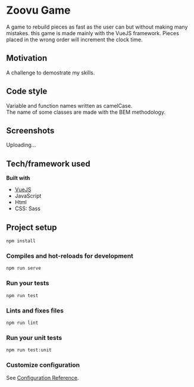 # Zoovu Game
A game to rebuild pieces as fast as the user can but without making many mistakes. this game is made mainly with the VueJS framework.
Pieces placed in the wrong order will increment the clock time.
## Motivation
A challenge to demostrate my skills.
## Code style
Variable and function names written as camelCase. <br/>
The name of some classes are made with the BEM methodology.
## Screenshots
Uploading...

## Tech/framework used
<b>Built with</b>
- [VueJS](https://vuejs.org)
- JavaScript
- Html
- CSS: Sass
## Project setup
```
npm install
```

### Compiles and hot-reloads for development
```
npm run serve
```

### Run your tests
```
npm run test
```

### Lints and fixes files
```
npm run lint
```

### Run your unit tests
```
npm run test:unit
```

### Customize configuration
See [Configuration Reference](https://cli.vuejs.org/config/).
